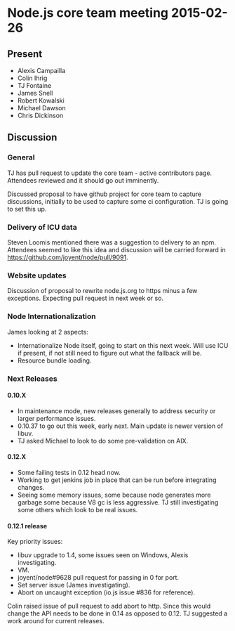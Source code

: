 # Node.js core team meeting 2015-02-26

## Present

* Alexis Campailla
* Colin Ihrig
* TJ Fontaine
* James Snell
* Robert Kowalski
* Michael Dawson
* Chris Dickinson

## Discussion

### General

TJ has pull request to update the core team - active contributors page.
Attendees reviewed and it should go out imminently.

Discussed proposal to have github project for core team to capture
discussions, initially to be used to capture some ci configuration. TJ is
going to set this up.

### Delivery of ICU data

Steven Loomis mentioned there was a suggestion to delivery to an npm.
Attendees seemed to like this idea and discussion will be carried forward in
<https://github.com/joyent/node/pull/9091>.

### Website updates

Discussion of proposal to rewrite node.js.org to https minus a few exceptions.
Expecting pull request in next week or so.

### Node Internationalization

James looking at 2 aspects:

* Internationalize Node itself, going to start on this next week.  Will use ICU
  if present, if not still need to figure out what the fallback will be.
* Resource bundle loading.

### Next Releases

#### 0.10.X

* In maintenance mode, new releases generally to  address security or larger
  performance issues.
* 0.10.37 to go out this week, early next.  Main update is newer version of
  libuv.
* TJ asked Michael to look to do some pre-validation on AIX.

#### 0.12.X

* Some failing tests in 0.12 head now.
* Working to get jenkins job in place that can be run before integrating
  changes.
* Seeing some memory issues, some because node generates more garbage some
  because V8 gc is less aggressive. TJ still investigating some others which
  look to be real issues.

#### 0.12.1 release

Key priority issues:

* libuv upgrade to 1.4, some issues seen on Windows, Alexis investigating.
* VM.
* joyent/node#9628 pull request for passing in 0 for port.
* Set server issue (James investigating).
* Abort on uncaught exception (io.js issue #836 for reference).

Colin raised issue of pull request to add abort to http.
Since this would change the API needs to be done in 0.14 as opposed to 0.12.
TJ suggested a work around for current releases.

